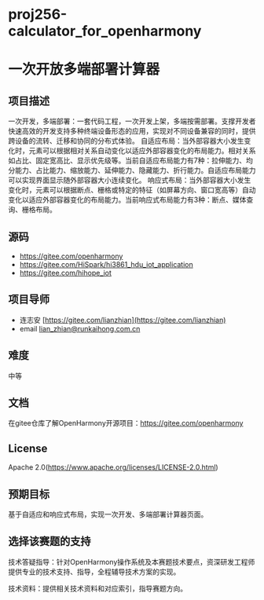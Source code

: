 # proj256-calculator_for_openharmony

# 一次开放多端部署计算器

## 项目描述

一次开发，多端部署：一套代码工程，一次开发上架，多端按需部署。支撑开发者快速高效的开发支持多种终端设备形态的应用，实现对不同设备兼容的同时，提供跨设备的流转、迁移和协同的分布式体验。
自适应布局：当外部容器大小发生变化时，元素可以根据相对关系自动变化以适应外部容器变化的布局能力。相对关系如占比、固定宽高比、显示优先级等。当前自适应布局能力有7种：拉伸能力、均分能力、占比能力、缩放能力、延伸能力、隐藏能力、折行能力。自适应布局能力可以实现界面显示随外部容器大小连续变化。
响应式布局：当外部容器大小发生变化时，元素可以根据断点、栅格或特定的特征（如屏幕方向、窗口宽高等）自动变化以适应外部容器变化的布局能力。当前响应式布局能力有3种：断点、媒体查询、栅格布局。

## 源码

- https://gitee.com/openharmony
- https://gitee.com/HiSpark/hi3861_hdu_iot_application
- https://gitee.com/hihope_iot

## 项目导师

- 连志安 [https://gitee.com/lianzhian](https://gitee.com/lianzhian) 
- email [lian_zhian@runkaihong.com.cn](mailto:lian_zhian@runkaihong.com.cn)

## 难度

中等

## 文档

在gitee仓库了解OpenHarmony开源项目：https://gitee.com/openharmony

## License

Apache 2.0(https://www.apache.org/licenses/LICENSE-2.0.html)

## 预期目标

基于自适应和响应式布局，实现一次开发、多端部署计算器页面。

## **选择该赛题的支持**

技术答疑指导：针对OpenHarmony操作系统及本赛题技术要点，资深研发工程师提供专业的技术支持、指导，全程辅导技术方案的实现。

技术资料：提供相关技术资料和对应索引，指导赛题方向。

